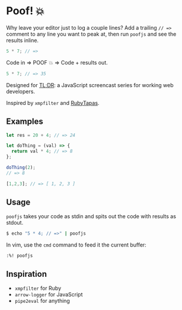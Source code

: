 # Poof! 💥

Why leave your editor just to log a couple lines? Add a trailing `// =>` comment to any line you want to peak at, then run `poofjs` and see the results inline.

```javascript
5 * 7; // =>
```

Code in => POOF 💥 => Code + results out.

```javascript
5 * 7; // => 35
```

Designed for [TL;DR](https://www.youtube.com/channel/UCol-gOYBawJGqUn2AhwxhNg): a JavaScript screencast series for working web developers.

Inspired by `xmpfilter` and [RubyTapas](https://www.rubytapas.com/).

## Examples

```javascript
let res = 20 + 4; // => 24

let doThing = (val) => {
  return val * 4; // => 8
};

doThing(2);
// => 8

[1,2,3]; // => [ 1, 2, 3 ]
```

## Usage

`poofjs` takes your code as stdin and spits out the code with results as stdout.

```bash
$ echo "5 * 4; // =>" | poofjs
```

In vim, use the `cmd` command to feed it the current buffer:

```vimrc
:%! poofjs
```

## Inspiration

- `xmpfilter` for Ruby
- `arrow-logger` for JavaScript
- `pipe2eval` for anything
